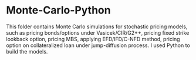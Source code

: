 # Monte-Carlo-Python
This folder contains Monte Carlo simulations for stochastic pricing models, such as pricing bonds/options under Vasicek/CIR/G2++,
pricing fixed strike lookback option, pricing MBS, applying EFD/IFD/C-NFD method, pricing option on collateralized loan under jump-diffusion process. I used Python to build the models.
